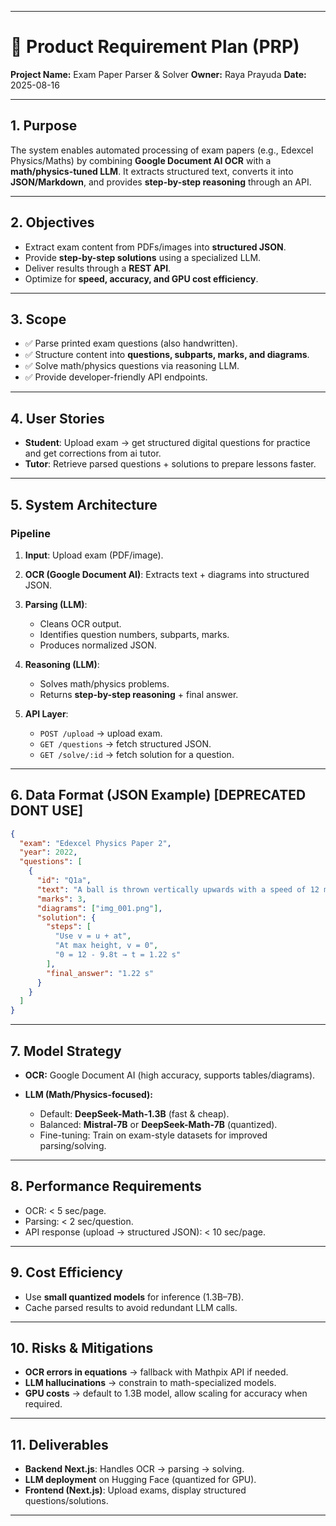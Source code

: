 
---

# 📘 Product Requirement Plan (PRP)

**Project Name:** Exam Paper Parser & Solver
**Owner:** Raya Prayuda
**Date:** 2025-08-16

---

## 1. Purpose

The system enables automated processing of exam papers (e.g., Edexcel Physics/Maths) by combining **Google Document AI OCR** with a **math/physics-tuned LLM**.
It extracts structured text, converts it into **JSON/Markdown**, and provides **step-by-step reasoning** through an API.

---

## 2. Objectives

* Extract exam content from PDFs/images into **structured JSON**.
* Provide **step-by-step solutions** using a specialized LLM.
* Deliver results through a **REST API**.
* Optimize for **speed, accuracy, and GPU cost efficiency**.

---

## 3. Scope

* ✅ Parse printed exam questions (also handwritten).
* ✅ Structure content into **questions, subparts, marks, and diagrams**.
* ✅ Solve math/physics questions via reasoning LLM.
* ✅ Provide developer-friendly API endpoints.

---

## 4. User Stories

* **Student**: Upload exam → get structured digital questions for practice and get corrections from ai tutor.
* **Tutor**: Retrieve parsed questions + solutions to prepare lessons faster.


---

## 5. System Architecture

### Pipeline

1. **Input**: Upload exam (PDF/image).
2. **OCR (Google Document AI)**: Extracts text + diagrams into structured JSON.
3. **Parsing (LLM)**:

   * Cleans OCR output.
   * Identifies question numbers, subparts, marks.
   * Produces normalized JSON.
4. **Reasoning (LLM)**:

   * Solves math/physics problems.
   * Returns **step-by-step reasoning** + final answer.
5. **API Layer**:

   * `POST /upload` → upload exam.
   * `GET /questions` → fetch structured JSON.
   * `GET /solve/:id` → fetch solution for a question.

---

## 6. Data Format (JSON Example) [DEPRECATED DONT USE] 

```json
{
  "exam": "Edexcel Physics Paper 2",
  "year": 2022,
  "questions": [
    {
      "id": "Q1a",
      "text": "A ball is thrown vertically upwards with a speed of 12 m/s...",
      "marks": 3,
      "diagrams": ["img_001.png"],
      "solution": {
        "steps": [
          "Use v = u + at",
          "At max height, v = 0",
          "0 = 12 - 9.8t → t = 1.22 s"
        ],
        "final_answer": "1.22 s"
      }
    }
  ]
}
```

---

## 7. Model Strategy

* **OCR:** Google Document AI (high accuracy, supports tables/diagrams).
* **LLM (Math/Physics-focused):**

  * Default: **DeepSeek-Math-1.3B** (fast & cheap).
  * Balanced: **Mistral-7B** or **DeepSeek-Math-7B** (quantized).
  * Fine-tuning: Train on exam-style datasets for improved parsing/solving.

---

## 8. Performance Requirements

* OCR: < 5 sec/page.
* Parsing: < 2 sec/question.
* API response (upload → structured JSON): < 10 sec/page.


---

## 9. Cost Efficiency

* Use **small quantized models** for inference (1.3B–7B).
* Cache parsed results to avoid redundant LLM calls.


---

## 10. Risks & Mitigations

* **OCR errors in equations** → fallback with Mathpix API if needed.
* **LLM hallucinations** → constrain to math-specialized models.
* **GPU costs** → default to 1.3B model, allow scaling for accuracy when required.

---

## 11. Deliverables

* **Backend Next.js**: Handles OCR → parsing → solving.
* **LLM deployment** on Hugging Face (quantized for GPU).
* **Frontend (Next.js)**: Upload exams, display structured questions/solutions.


---

